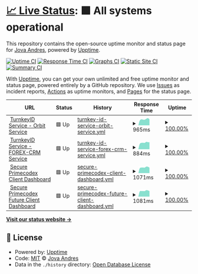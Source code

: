 # [📈 Live Status](https://jovaandres.github.io/upptime): <!--live status--> **🟩 All systems operational**

This repository contains the open-source uptime monitor and status page for [Jova Andres](https://jovaandres.github.io/upptime), powered by [Upptime](https://github.com/upptime/upptime).

[![Uptime CI](https://github.com/jovaandres/upptime/workflows/Uptime%20CI/badge.svg)](https://github.com/jovaandres/upptime/actions?query=workflow%3A%22Uptime+CI%22)
[![Response Time CI](https://github.com/jovaandres/upptime/workflows/Response%20Time%20CI/badge.svg)](https://github.com/jovaandres/upptime/actions?query=workflow%3A%22Response+Time+CI%22)
[![Graphs CI](https://github.com/jovaandres/upptime/workflows/Graphs%20CI/badge.svg)](https://github.com/jovaandres/upptime/actions?query=workflow%3A%22Graphs+CI%22)
[![Static Site CI](https://github.com/jovaandres/upptime/workflows/Static%20Site%20CI/badge.svg)](https://github.com/jovaandres/upptime/actions?query=workflow%3A%22Static+Site+CI%22)
[![Summary CI](https://github.com/jovaandres/upptime/workflows/Summary%20CI/badge.svg)](https://github.com/jovaandres/upptime/actions?query=workflow%3A%22Summary+CI%22)

With [Upptime](https://upptime.js.org), you can get your own unlimited and free uptime monitor and status page, powered entirely by a GitHub repository. We use [Issues](https://github.com/jovaandres/upptime/issues) as incident reports, [Actions](https://github.com/jovaandres/upptime/actions) as uptime monitors, and [Pages](https://jovaandres.github.io/upptime) for the status page.

<!--start: status pages-->
<!-- This summary is generated by Upptime (https://github.com/upptime/upptime) -->
<!-- Do not edit this manually, your changes will be overwritten -->
<!-- prettier-ignore -->
| URL | Status | History | Response Time | Uptime |
| --- | ------ | ------- | ------------- | ------ |
| <img alt="" src="https://icons.duckduckgo.com/ip3/orbit.turnkey.id.ico" height="13"> [TurnkeyID Service - Orbit Service](https://orbit.turnkey.id) | 🟩 Up | [turnkey-id-service-orbit-service.yml](https://github.com/turnkey-devs/upptime/commits/HEAD/history/turnkey-id-service-orbit-service.yml) | <details><summary><img alt="Response time graph" src="./graphs/turnkey-id-service-orbit-service/response-time-week.png" height="20"> 965ms</summary><br><a href="https://turnkey-devs.github.io/upptime/history/turnkey-id-service-orbit-service"><img alt="Response time 948" src="https://img.shields.io/endpoint?url=https%3A%2F%2Fraw.githubusercontent.com%2Fturnkey-devs%2Fupptime%2FHEAD%2Fapi%2Fturnkey-id-service-orbit-service%2Fresponse-time.json"></a><br><a href="https://turnkey-devs.github.io/upptime/history/turnkey-id-service-orbit-service"><img alt="24-hour response time 948" src="https://img.shields.io/endpoint?url=https%3A%2F%2Fraw.githubusercontent.com%2Fturnkey-devs%2Fupptime%2FHEAD%2Fapi%2Fturnkey-id-service-orbit-service%2Fresponse-time-day.json"></a><br><a href="https://turnkey-devs.github.io/upptime/history/turnkey-id-service-orbit-service"><img alt="7-day response time 965" src="https://img.shields.io/endpoint?url=https%3A%2F%2Fraw.githubusercontent.com%2Fturnkey-devs%2Fupptime%2FHEAD%2Fapi%2Fturnkey-id-service-orbit-service%2Fresponse-time-week.json"></a><br><a href="https://turnkey-devs.github.io/upptime/history/turnkey-id-service-orbit-service"><img alt="30-day response time 953" src="https://img.shields.io/endpoint?url=https%3A%2F%2Fraw.githubusercontent.com%2Fturnkey-devs%2Fupptime%2FHEAD%2Fapi%2Fturnkey-id-service-orbit-service%2Fresponse-time-month.json"></a><br><a href="https://turnkey-devs.github.io/upptime/history/turnkey-id-service-orbit-service"><img alt="1-year response time 948" src="https://img.shields.io/endpoint?url=https%3A%2F%2Fraw.githubusercontent.com%2Fturnkey-devs%2Fupptime%2FHEAD%2Fapi%2Fturnkey-id-service-orbit-service%2Fresponse-time-year.json"></a></details> | <details><summary><a href="https://turnkey-devs.github.io/upptime/history/turnkey-id-service-orbit-service">100.00%</a></summary><a href="https://turnkey-devs.github.io/upptime/history/turnkey-id-service-orbit-service"><img alt="All-time uptime 100.00%" src="https://img.shields.io/endpoint?url=https%3A%2F%2Fraw.githubusercontent.com%2Fturnkey-devs%2Fupptime%2FHEAD%2Fapi%2Fturnkey-id-service-orbit-service%2Fuptime.json"></a><br><a href="https://turnkey-devs.github.io/upptime/history/turnkey-id-service-orbit-service"><img alt="24-hour uptime 100.00%" src="https://img.shields.io/endpoint?url=https%3A%2F%2Fraw.githubusercontent.com%2Fturnkey-devs%2Fupptime%2FHEAD%2Fapi%2Fturnkey-id-service-orbit-service%2Fuptime-day.json"></a><br><a href="https://turnkey-devs.github.io/upptime/history/turnkey-id-service-orbit-service"><img alt="7-day uptime 100.00%" src="https://img.shields.io/endpoint?url=https%3A%2F%2Fraw.githubusercontent.com%2Fturnkey-devs%2Fupptime%2FHEAD%2Fapi%2Fturnkey-id-service-orbit-service%2Fuptime-week.json"></a><br><a href="https://turnkey-devs.github.io/upptime/history/turnkey-id-service-orbit-service"><img alt="30-day uptime 100.00%" src="https://img.shields.io/endpoint?url=https%3A%2F%2Fraw.githubusercontent.com%2Fturnkey-devs%2Fupptime%2FHEAD%2Fapi%2Fturnkey-id-service-orbit-service%2Fuptime-month.json"></a><br><a href="https://turnkey-devs.github.io/upptime/history/turnkey-id-service-orbit-service"><img alt="1-year uptime 100.00%" src="https://img.shields.io/endpoint?url=https%3A%2F%2Fraw.githubusercontent.com%2Fturnkey-devs%2Fupptime%2FHEAD%2Fapi%2Fturnkey-id-service-orbit-service%2Fuptime-year.json"></a></details>
| <img alt="" src="https://icons.duckduckgo.com/ip3/forexcrm.turnkey.id.ico" height="13"> [TurnkeyID Service - FOREX-CRM Service](https://forexcrm.turnkey.id/health) | 🟩 Up | [turnkey-id-service-forex-crm-service.yml](https://github.com/turnkey-devs/upptime/commits/HEAD/history/turnkey-id-service-forex-crm-service.yml) | <details><summary><img alt="Response time graph" src="./graphs/turnkey-id-service-forex-crm-service/response-time-week.png" height="20"> 884ms</summary><br><a href="https://turnkey-devs.github.io/upptime/history/turnkey-id-service-forex-crm-service"><img alt="Response time 888" src="https://img.shields.io/endpoint?url=https%3A%2F%2Fraw.githubusercontent.com%2Fturnkey-devs%2Fupptime%2FHEAD%2Fapi%2Fturnkey-id-service-forex-crm-service%2Fresponse-time.json"></a><br><a href="https://turnkey-devs.github.io/upptime/history/turnkey-id-service-forex-crm-service"><img alt="24-hour response time 937" src="https://img.shields.io/endpoint?url=https%3A%2F%2Fraw.githubusercontent.com%2Fturnkey-devs%2Fupptime%2FHEAD%2Fapi%2Fturnkey-id-service-forex-crm-service%2Fresponse-time-day.json"></a><br><a href="https://turnkey-devs.github.io/upptime/history/turnkey-id-service-forex-crm-service"><img alt="7-day response time 884" src="https://img.shields.io/endpoint?url=https%3A%2F%2Fraw.githubusercontent.com%2Fturnkey-devs%2Fupptime%2FHEAD%2Fapi%2Fturnkey-id-service-forex-crm-service%2Fresponse-time-week.json"></a><br><a href="https://turnkey-devs.github.io/upptime/history/turnkey-id-service-forex-crm-service"><img alt="30-day response time 890" src="https://img.shields.io/endpoint?url=https%3A%2F%2Fraw.githubusercontent.com%2Fturnkey-devs%2Fupptime%2FHEAD%2Fapi%2Fturnkey-id-service-forex-crm-service%2Fresponse-time-month.json"></a><br><a href="https://turnkey-devs.github.io/upptime/history/turnkey-id-service-forex-crm-service"><img alt="1-year response time 888" src="https://img.shields.io/endpoint?url=https%3A%2F%2Fraw.githubusercontent.com%2Fturnkey-devs%2Fupptime%2FHEAD%2Fapi%2Fturnkey-id-service-forex-crm-service%2Fresponse-time-year.json"></a></details> | <details><summary><a href="https://turnkey-devs.github.io/upptime/history/turnkey-id-service-forex-crm-service">100.00%</a></summary><a href="https://turnkey-devs.github.io/upptime/history/turnkey-id-service-forex-crm-service"><img alt="All-time uptime 100.00%" src="https://img.shields.io/endpoint?url=https%3A%2F%2Fraw.githubusercontent.com%2Fturnkey-devs%2Fupptime%2FHEAD%2Fapi%2Fturnkey-id-service-forex-crm-service%2Fuptime.json"></a><br><a href="https://turnkey-devs.github.io/upptime/history/turnkey-id-service-forex-crm-service"><img alt="24-hour uptime 100.00%" src="https://img.shields.io/endpoint?url=https%3A%2F%2Fraw.githubusercontent.com%2Fturnkey-devs%2Fupptime%2FHEAD%2Fapi%2Fturnkey-id-service-forex-crm-service%2Fuptime-day.json"></a><br><a href="https://turnkey-devs.github.io/upptime/history/turnkey-id-service-forex-crm-service"><img alt="7-day uptime 100.00%" src="https://img.shields.io/endpoint?url=https%3A%2F%2Fraw.githubusercontent.com%2Fturnkey-devs%2Fupptime%2FHEAD%2Fapi%2Fturnkey-id-service-forex-crm-service%2Fuptime-week.json"></a><br><a href="https://turnkey-devs.github.io/upptime/history/turnkey-id-service-forex-crm-service"><img alt="30-day uptime 100.00%" src="https://img.shields.io/endpoint?url=https%3A%2F%2Fraw.githubusercontent.com%2Fturnkey-devs%2Fupptime%2FHEAD%2Fapi%2Fturnkey-id-service-forex-crm-service%2Fuptime-month.json"></a><br><a href="https://turnkey-devs.github.io/upptime/history/turnkey-id-service-forex-crm-service"><img alt="1-year uptime 100.00%" src="https://img.shields.io/endpoint?url=https%3A%2F%2Fraw.githubusercontent.com%2Fturnkey-devs%2Fupptime%2FHEAD%2Fapi%2Fturnkey-id-service-forex-crm-service%2Fuptime-year.json"></a></details>
| <img alt="" src="https://icons.duckduckgo.com/ip3/secure.primecodex.com.ico" height="13"> [Secure Primecodex Client Dashboard](https://secure.primecodex.com) | 🟩 Up | [secure-primecodex-client-dashboard.yml](https://github.com/turnkey-devs/upptime/commits/HEAD/history/secure-primecodex-client-dashboard.yml) | <details><summary><img alt="Response time graph" src="./graphs/secure-primecodex-client-dashboard/response-time-week.png" height="20"> 1071ms</summary><br><a href="https://turnkey-devs.github.io/upptime/history/secure-primecodex-client-dashboard"><img alt="Response time 1074" src="https://img.shields.io/endpoint?url=https%3A%2F%2Fraw.githubusercontent.com%2Fturnkey-devs%2Fupptime%2FHEAD%2Fapi%2Fsecure-primecodex-client-dashboard%2Fresponse-time.json"></a><br><a href="https://turnkey-devs.github.io/upptime/history/secure-primecodex-client-dashboard"><img alt="24-hour response time 1018" src="https://img.shields.io/endpoint?url=https%3A%2F%2Fraw.githubusercontent.com%2Fturnkey-devs%2Fupptime%2FHEAD%2Fapi%2Fsecure-primecodex-client-dashboard%2Fresponse-time-day.json"></a><br><a href="https://turnkey-devs.github.io/upptime/history/secure-primecodex-client-dashboard"><img alt="7-day response time 1071" src="https://img.shields.io/endpoint?url=https%3A%2F%2Fraw.githubusercontent.com%2Fturnkey-devs%2Fupptime%2FHEAD%2Fapi%2Fsecure-primecodex-client-dashboard%2Fresponse-time-week.json"></a><br><a href="https://turnkey-devs.github.io/upptime/history/secure-primecodex-client-dashboard"><img alt="30-day response time 1085" src="https://img.shields.io/endpoint?url=https%3A%2F%2Fraw.githubusercontent.com%2Fturnkey-devs%2Fupptime%2FHEAD%2Fapi%2Fsecure-primecodex-client-dashboard%2Fresponse-time-month.json"></a><br><a href="https://turnkey-devs.github.io/upptime/history/secure-primecodex-client-dashboard"><img alt="1-year response time 1074" src="https://img.shields.io/endpoint?url=https%3A%2F%2Fraw.githubusercontent.com%2Fturnkey-devs%2Fupptime%2FHEAD%2Fapi%2Fsecure-primecodex-client-dashboard%2Fresponse-time-year.json"></a></details> | <details><summary><a href="https://turnkey-devs.github.io/upptime/history/secure-primecodex-client-dashboard">100.00%</a></summary><a href="https://turnkey-devs.github.io/upptime/history/secure-primecodex-client-dashboard"><img alt="All-time uptime 100.00%" src="https://img.shields.io/endpoint?url=https%3A%2F%2Fraw.githubusercontent.com%2Fturnkey-devs%2Fupptime%2FHEAD%2Fapi%2Fsecure-primecodex-client-dashboard%2Fuptime.json"></a><br><a href="https://turnkey-devs.github.io/upptime/history/secure-primecodex-client-dashboard"><img alt="24-hour uptime 100.00%" src="https://img.shields.io/endpoint?url=https%3A%2F%2Fraw.githubusercontent.com%2Fturnkey-devs%2Fupptime%2FHEAD%2Fapi%2Fsecure-primecodex-client-dashboard%2Fuptime-day.json"></a><br><a href="https://turnkey-devs.github.io/upptime/history/secure-primecodex-client-dashboard"><img alt="7-day uptime 100.00%" src="https://img.shields.io/endpoint?url=https%3A%2F%2Fraw.githubusercontent.com%2Fturnkey-devs%2Fupptime%2FHEAD%2Fapi%2Fsecure-primecodex-client-dashboard%2Fuptime-week.json"></a><br><a href="https://turnkey-devs.github.io/upptime/history/secure-primecodex-client-dashboard"><img alt="30-day uptime 100.00%" src="https://img.shields.io/endpoint?url=https%3A%2F%2Fraw.githubusercontent.com%2Fturnkey-devs%2Fupptime%2FHEAD%2Fapi%2Fsecure-primecodex-client-dashboard%2Fuptime-month.json"></a><br><a href="https://turnkey-devs.github.io/upptime/history/secure-primecodex-client-dashboard"><img alt="1-year uptime 100.00%" src="https://img.shields.io/endpoint?url=https%3A%2F%2Fraw.githubusercontent.com%2Fturnkey-devs%2Fupptime%2FHEAD%2Fapi%2Fsecure-primecodex-client-dashboard%2Fuptime-year.json"></a></details>
| <img alt="" src="https://icons.duckduckgo.com/ip3/future-client.primecodex.com.ico" height="13"> [Secure Primecodex Future Client Dashboard](https://future-client.primecodex.com) | 🟩 Up | [secure-primecodex-future-client-dashboard.yml](https://github.com/turnkey-devs/upptime/commits/HEAD/history/secure-primecodex-future-client-dashboard.yml) | <details><summary><img alt="Response time graph" src="./graphs/secure-primecodex-future-client-dashboard/response-time-week.png" height="20"> 1081ms</summary><br><a href="https://turnkey-devs.github.io/upptime/history/secure-primecodex-future-client-dashboard"><img alt="Response time 1077" src="https://img.shields.io/endpoint?url=https%3A%2F%2Fraw.githubusercontent.com%2Fturnkey-devs%2Fupptime%2FHEAD%2Fapi%2Fsecure-primecodex-future-client-dashboard%2Fresponse-time.json"></a><br><a href="https://turnkey-devs.github.io/upptime/history/secure-primecodex-future-client-dashboard"><img alt="24-hour response time 1043" src="https://img.shields.io/endpoint?url=https%3A%2F%2Fraw.githubusercontent.com%2Fturnkey-devs%2Fupptime%2FHEAD%2Fapi%2Fsecure-primecodex-future-client-dashboard%2Fresponse-time-day.json"></a><br><a href="https://turnkey-devs.github.io/upptime/history/secure-primecodex-future-client-dashboard"><img alt="7-day response time 1081" src="https://img.shields.io/endpoint?url=https%3A%2F%2Fraw.githubusercontent.com%2Fturnkey-devs%2Fupptime%2FHEAD%2Fapi%2Fsecure-primecodex-future-client-dashboard%2Fresponse-time-week.json"></a><br><a href="https://turnkey-devs.github.io/upptime/history/secure-primecodex-future-client-dashboard"><img alt="30-day response time 1089" src="https://img.shields.io/endpoint?url=https%3A%2F%2Fraw.githubusercontent.com%2Fturnkey-devs%2Fupptime%2FHEAD%2Fapi%2Fsecure-primecodex-future-client-dashboard%2Fresponse-time-month.json"></a><br><a href="https://turnkey-devs.github.io/upptime/history/secure-primecodex-future-client-dashboard"><img alt="1-year response time 1077" src="https://img.shields.io/endpoint?url=https%3A%2F%2Fraw.githubusercontent.com%2Fturnkey-devs%2Fupptime%2FHEAD%2Fapi%2Fsecure-primecodex-future-client-dashboard%2Fresponse-time-year.json"></a></details> | <details><summary><a href="https://turnkey-devs.github.io/upptime/history/secure-primecodex-future-client-dashboard">100.00%</a></summary><a href="https://turnkey-devs.github.io/upptime/history/secure-primecodex-future-client-dashboard"><img alt="All-time uptime 100.00%" src="https://img.shields.io/endpoint?url=https%3A%2F%2Fraw.githubusercontent.com%2Fturnkey-devs%2Fupptime%2FHEAD%2Fapi%2Fsecure-primecodex-future-client-dashboard%2Fuptime.json"></a><br><a href="https://turnkey-devs.github.io/upptime/history/secure-primecodex-future-client-dashboard"><img alt="24-hour uptime 100.00%" src="https://img.shields.io/endpoint?url=https%3A%2F%2Fraw.githubusercontent.com%2Fturnkey-devs%2Fupptime%2FHEAD%2Fapi%2Fsecure-primecodex-future-client-dashboard%2Fuptime-day.json"></a><br><a href="https://turnkey-devs.github.io/upptime/history/secure-primecodex-future-client-dashboard"><img alt="7-day uptime 100.00%" src="https://img.shields.io/endpoint?url=https%3A%2F%2Fraw.githubusercontent.com%2Fturnkey-devs%2Fupptime%2FHEAD%2Fapi%2Fsecure-primecodex-future-client-dashboard%2Fuptime-week.json"></a><br><a href="https://turnkey-devs.github.io/upptime/history/secure-primecodex-future-client-dashboard"><img alt="30-day uptime 100.00%" src="https://img.shields.io/endpoint?url=https%3A%2F%2Fraw.githubusercontent.com%2Fturnkey-devs%2Fupptime%2FHEAD%2Fapi%2Fsecure-primecodex-future-client-dashboard%2Fuptime-month.json"></a><br><a href="https://turnkey-devs.github.io/upptime/history/secure-primecodex-future-client-dashboard"><img alt="1-year uptime 100.00%" src="https://img.shields.io/endpoint?url=https%3A%2F%2Fraw.githubusercontent.com%2Fturnkey-devs%2Fupptime%2FHEAD%2Fapi%2Fsecure-primecodex-future-client-dashboard%2Fuptime-year.json"></a></details>

<!--end: status pages-->

[**Visit our status website →**](https://jovaandres.github.io/upptime)

## 📄 License

- Powered by: [Upptime](https://github.com/upptime/upptime)
- Code: [MIT](./LICENSE) © [Jova Andres](https://jovaandres.github.io/upptime)
- Data in the `./history` directory: [Open Database License](https://opendatacommons.org/licenses/odbl/1-0/)
